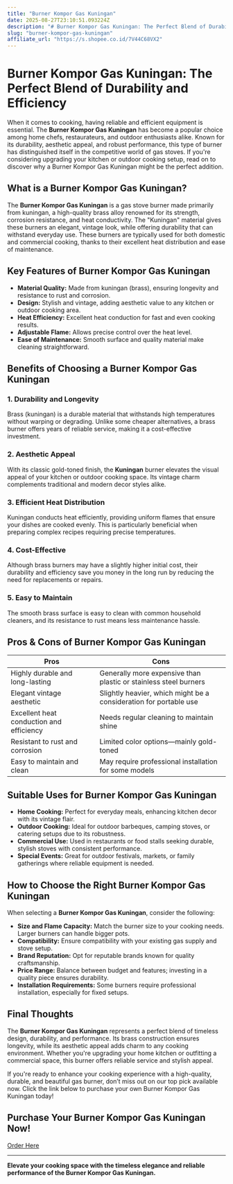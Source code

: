 ```yaml
---
title: "Burner Kompor Gas Kuningan"
date: 2025-08-27T23:10:51.093224Z
description: "# Burner Kompor Gas Kuningan: The Perfect Blend of Durability and Efficiency..."
slug: "burner-kompor-gas-kuningan"
affiliate_url: "https://s.shopee.co.id/7V44C68VX2"
---
```

# Burner Kompor Gas Kuningan: The Perfect Blend of Durability and Efficiency

When it comes to cooking, having reliable and efficient equipment is essential. The **Burner Kompor Gas Kuningan** has become a popular choice among home chefs, restaurateurs, and outdoor enthusiasts alike. Known for its durability, aesthetic appeal, and robust performance, this type of burner has distinguished itself in the competitive world of gas stoves. If you're considering upgrading your kitchen or outdoor cooking setup, read on to discover why a Burner Kompor Gas Kuningan might be the perfect addition.

## What is a Burner Kompor Gas Kuningan?

The **Burner Kompor Gas Kuningan** is a gas stove burner made primarily from kuningan, a high-quality brass alloy renowned for its strength, corrosion resistance, and heat conductivity. The "Kuningan" material gives these burners an elegant, vintage look, while offering durability that can withstand everyday use. These burners are typically used for both domestic and commercial cooking, thanks to their excellent heat distribution and ease of maintenance.

## Key Features of Burner Kompor Gas Kuningan

- **Material Quality:** Made from kuningan (brass), ensuring longevity and resistance to rust and corrosion.
- **Design:** Stylish and vintage, adding aesthetic value to any kitchen or outdoor cooking area.
- **Heat Efficiency:** Excellent heat conduction for fast and even cooking results.
- **Adjustable Flame:** Allows precise control over the heat level.
- **Ease of Maintenance:** Smooth surface and quality material make cleaning straightforward.

## Benefits of Choosing a Burner Kompor Gas Kuningan

### 1. Durability and Longevity

Brass (kuningan) is a durable material that withstands high temperatures without warping or degrading. Unlike some cheaper alternatives, a brass burner offers years of reliable service, making it a cost-effective investment.

### 2. Aesthetic Appeal

With its classic gold-toned finish, the **Kuningan** burner elevates the visual appeal of your kitchen or outdoor cooking space. Its vintage charm complements traditional and modern decor styles alike.

### 3. Efficient Heat Distribution

Kuningan conducts heat efficiently, providing uniform flames that ensure your dishes are cooked evenly. This is particularly beneficial when preparing complex recipes requiring precise temperatures.

### 4. Cost-Effective

Although brass burners may have a slightly higher initial cost, their durability and efficiency save you money in the long run by reducing the need for replacements or repairs.

### 5. Easy to Maintain

The smooth brass surface is easy to clean with common household cleaners, and its resistance to rust means less maintenance hassle.

## Pros & Cons of Burner Kompor Gas Kuningan

| Pros                                           | Cons                                              |
|------------------------------------------------|---------------------------------------------------|
| Highly durable and long-lasting               | Generally more expensive than plastic or stainless steel burners |
| Elegant vintage aesthetic                     | Slightly heavier, which might be a consideration for portable use |
| Excellent heat conduction and efficiency    | Needs regular cleaning to maintain shine       |
| Resistant to rust and corrosion               | Limited color options—mainly gold-toned      |
| Easy to maintain and clean                     | May require professional installation for some models |

## Suitable Uses for Burner Kompor Gas Kuningan

- **Home Cooking:** Perfect for everyday meals, enhancing kitchen decor with its vintage flair.
- **Outdoor Cooking:** Ideal for outdoor barbeques, camping stoves, or catering setups due to its robustness.
- **Commercial Use:** Used in restaurants or food stalls seeking durable, stylish stoves with consistent performance.
- **Special Events:** Great for outdoor festivals, markets, or family gatherings where reliable equipment is needed.

## How to Choose the Right Burner Kompor Gas Kuningan

When selecting a **Burner Kompor Gas Kuningan**, consider the following:

- **Size and Flame Capacity:** Match the burner size to your cooking needs. Larger burners can handle bigger pots.
- **Compatibility:** Ensure compatibility with your existing gas supply and stove setup.
- **Brand Reputation:** Opt for reputable brands known for quality craftsmanship.
- **Price Range:** Balance between budget and features; investing in a quality piece ensures durability.
- **Installation Requirements:** Some burners require professional installation, especially for fixed setups.

## Final Thoughts

The **Burner Kompor Gas Kuningan** represents a perfect blend of timeless design, durability, and performance. Its brass construction ensures longevity, while its aesthetic appeal adds charm to any cooking environment. Whether you're upgrading your home kitchen or outfitting a commercial space, this burner offers reliable service and stylish appeal.

If you're ready to enhance your cooking experience with a high-quality, durable, and beautiful gas burner, don’t miss out on our top pick available now. Click the link below to purchase your own Burner Kompor Gas Kuningan today!

## Purchase Your Burner Kompor Gas Kuningan Now!

[Order Here](https://s.shopee.co.id/7V44C68VX2)

---

**Elevate your cooking space with the timeless elegance and reliable performance of the Burner Kompor Gas Kuningan.**